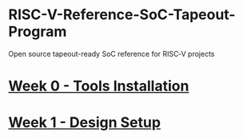 # RISC-V-Reference-SoC-Tapeout-Program
Open source tapeout-ready SoC reference for RISC‑V projects

# [Week 0 - Tools Installation](Week%200/README.md)
# [Week 1 - Design Setup](week%201/README.md)

